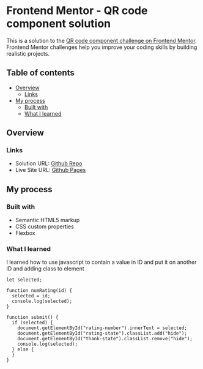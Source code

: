 # Frontend Mentor - QR code component solution

This is a solution to the [QR code component challenge on Frontend Mentor](https://www.frontendmentor.io/challenges/qr-code-component-iux_sIO_H). Frontend Mentor challenges help you improve your coding skills by building realistic projects.

## Table of contents

- [Overview](#overview)
  - [Links](#links)
- [My process](#my-process)
  - [Built with](#built-with)
  - [What I learned](#what-i-learned)

## Overview

### Links

- Solution URL: [Github Repo](https://https://github.com/kurokurome/interactive-rating-component/)
- Live Site URL: [Github Pages](https://kurokurome.github.io/interactive-rating-component/)

## My process

### Built with

- Semantic HTML5 markup
- CSS custom properties
- Flexbox

### What I learned

I learned how to use javascript to contain a value in ID and put it on another ID and adding class to element

```JS
let selected;

function numRating(id) {
  selected = id;
  console.log(selected);
}

function submit() {
  if (selected) {
    document.getElementById("rating-number").innerText = selected;
    document.getElementById("rating-state").classList.add("hide");
    document.getElementById("thank-state").classList.remove("hide");
    console.log(selected);
  } else {
  }
}
```
